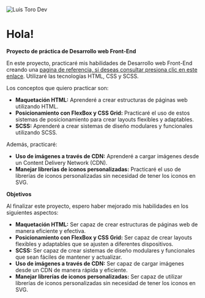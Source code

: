 ![Luis Toro Dev](https://i.imgur.com/Euyy6eRt.jpg)
# Hola! 

**Proyecto de práctica de Desarrollo web Front-End**

En este proyecto, practicaré mis habilidades de Desarrollo web Front-End creando una [pagina de referencia, si deseas consultar presiona clic en este enlace](https://www.ableton.com/en/about/). Utilizaré las tecnologías HTML, CSS y SCSS.

Los conceptos que quiero practicar son:

-   **Maquetación HTML:** Aprenderé a crear estructuras de páginas web utilizando HTML.
-   **Posicionamiento con FlexBox y CSS Grid:** Practicaré el uso de estos sistemas de posicionamiento para crear layouts flexibles y adaptables.
-   **SCSS:** Aprenderé a crear sistemas de diseño modulares y funcionales utilizando SCSS.

Además, practicaré:

-   **Uso de imágenes a través de CDN:** Aprenderé a cargar imágenes desde un Content Delivery Network (CDN).
-   **Manejar librerías de iconos personalizadas:** Practicaré el uso de librerías de iconos personalizadas sin necesidad de tener los iconos en SVG.

**Objetivos**

Al finalizar este proyecto, espero haber mejorado mis habilidades en los siguientes aspectos:

-   **Maquetación HTML:** Ser capaz de crear estructuras de páginas web de manera eficiente y efectiva.
-   **Posicionamiento con FlexBox y CSS Grid:** Ser capaz de crear layouts flexibles y adaptables que se ajusten a diferentes dispositivos.
-   **SCSS:** Ser capaz de crear sistemas de diseño modulares y funcionales que sean fáciles de mantener y actualizar.
-   **Uso de imágenes a través de CDN:** Ser capaz de cargar imágenes desde un CDN de manera rápida y eficiente.
-   **Manejar librerías de iconos personalizadas:** Ser capaz de utilizar librerías de iconos personalizadas sin necesidad de tener los iconos en SVG.
